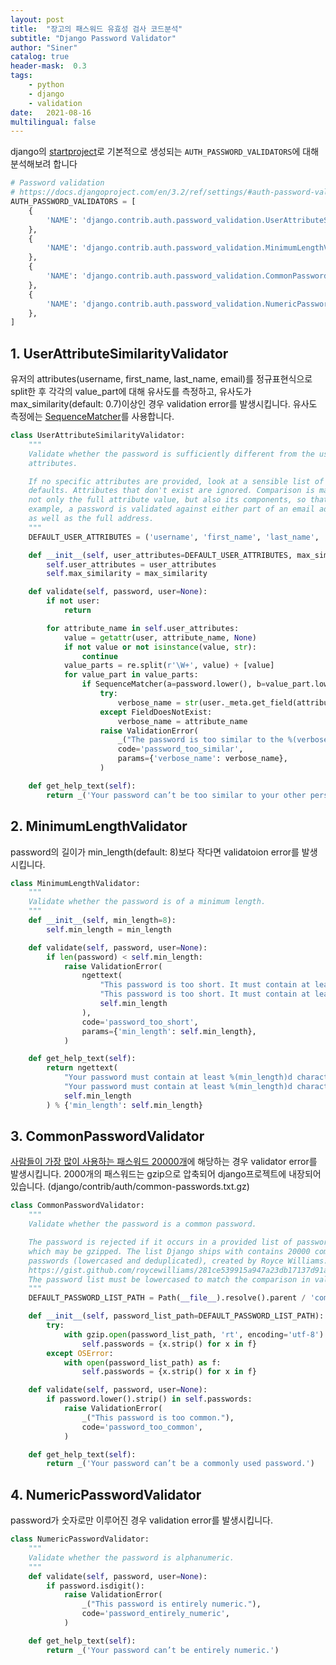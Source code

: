 ```yaml
---
layout: post
title:  "장고의 패스워드 유효성 검사 코드분석"
subtitle: "Django Password Validator"
author: "Siner"
catalog: true
header-mask:  0.3
tags:
    - python
    - django
    - validation
date:   2021-08-16
multilingual: false
---
```


django의 [startproject](https://docs.djangoproject.com/en/3.2/ref/django-admin/#django-admin-startproject)로 기본적으로 생성되는 `AUTH_PASSWORD_VALIDATORS`에 대해 분석해보려 합니다

```python
# Password validation
# https://docs.djangoproject.com/en/3.2/ref/settings/#auth-password-validators
AUTH_PASSWORD_VALIDATORS = [
    {
        'NAME': 'django.contrib.auth.password_validation.UserAttributeSimilarityValidator',
    },
    {
        'NAME': 'django.contrib.auth.password_validation.MinimumLengthValidator',
    },
    {
        'NAME': 'django.contrib.auth.password_validation.CommonPasswordValidator',
    },
    {
        'NAME': 'django.contrib.auth.password_validation.NumericPasswordValidator',
    },
]
```

## 1. UserAttributeSimilarityValidator

유저의 attributes(username, first_name, last_name, email)를 정규표현식으로 split한 후 각각의 value_part에 대해 유사도를 측정하고, 유사도가 max_similarity(default: 0.7)이상인 경우 validation error를 발생시킵니다. 유사도 측정에는 [SequenceMatcher](https://docs.python.org/ko/3/library/difflib.html#difflib.SequenceMatcher.quick_ratio)를 사용합니다.

```python
class UserAttributeSimilarityValidator:
    """
    Validate whether the password is sufficiently different from the user's
    attributes.

    If no specific attributes are provided, look at a sensible list of
    defaults. Attributes that don't exist are ignored. Comparison is made to
    not only the full attribute value, but also its components, so that, for
    example, a password is validated against either part of an email address,
    as well as the full address.
    """
    DEFAULT_USER_ATTRIBUTES = ('username', 'first_name', 'last_name', 'email')

    def __init__(self, user_attributes=DEFAULT_USER_ATTRIBUTES, max_similarity=0.7):
        self.user_attributes = user_attributes
        self.max_similarity = max_similarity

    def validate(self, password, user=None):
        if not user:
            return

        for attribute_name in self.user_attributes:
            value = getattr(user, attribute_name, None)
            if not value or not isinstance(value, str):
                continue
            value_parts = re.split(r'\W+', value) + [value]
            for value_part in value_parts:
                if SequenceMatcher(a=password.lower(), b=value_part.lower()).quick_ratio() >= self.max_similarity:
                    try:
                        verbose_name = str(user._meta.get_field(attribute_name).verbose_name)
                    except FieldDoesNotExist:
                        verbose_name = attribute_name
                    raise ValidationError(
                        _("The password is too similar to the %(verbose_name)s."),
                        code='password_too_similar',
                        params={'verbose_name': verbose_name},
                    )

    def get_help_text(self):
        return _('Your password can’t be too similar to your other personal information.')
```

## 2. MinimumLengthValidator

password의 길이가 min_length(default: 8)보다 작다면 validatoion error를 발생시킵니다.

```python
class MinimumLengthValidator:
    """
    Validate whether the password is of a minimum length.
    """
    def __init__(self, min_length=8):
        self.min_length = min_length

    def validate(self, password, user=None):
        if len(password) < self.min_length:
            raise ValidationError(
                ngettext(
                    "This password is too short. It must contain at least %(min_length)d character.",
                    "This password is too short. It must contain at least %(min_length)d characters.",
                    self.min_length
                ),
                code='password_too_short',
                params={'min_length': self.min_length},
            )

    def get_help_text(self):
        return ngettext(
            "Your password must contain at least %(min_length)d character.",
            "Your password must contain at least %(min_length)d characters.",
            self.min_length
        ) % {'min_length': self.min_length}
```

## 3. CommonPasswordValidator

[사람들이 가장 많이 사용하는 패스워드 20000개](https://gist.github.com/roycewilliams/281ce539915a947a23db17137d91aeb7)에 해당하는 경우 validator error를 발생시킵니다. 2000개의 패스워드는 gzip으로 압축되어 django프로젝트에 내장되어있습니다. (django/contrib/auth/common-passwords.txt.gz)

```python
class CommonPasswordValidator:
    """
    Validate whether the password is a common password.

    The password is rejected if it occurs in a provided list of passwords,
    which may be gzipped. The list Django ships with contains 20000 common
    passwords (lowercased and deduplicated), created by Royce Williams:
    https://gist.github.com/roycewilliams/281ce539915a947a23db17137d91aeb7
    The password list must be lowercased to match the comparison in validate().
    """
    DEFAULT_PASSWORD_LIST_PATH = Path(__file__).resolve().parent / 'common-passwords.txt.gz'

    def __init__(self, password_list_path=DEFAULT_PASSWORD_LIST_PATH):
        try:
            with gzip.open(password_list_path, 'rt', encoding='utf-8') as f:
                self.passwords = {x.strip() for x in f}
        except OSError:
            with open(password_list_path) as f:
                self.passwords = {x.strip() for x in f}

    def validate(self, password, user=None):
        if password.lower().strip() in self.passwords:
            raise ValidationError(
                _("This password is too common."),
                code='password_too_common',
            )

    def get_help_text(self):
        return _('Your password can’t be a commonly used password.')
```

## 4. NumericPasswordValidator

password가 숫자로만 이루어진 경우 validation error를 발생시킵니다.

```python
class NumericPasswordValidator:
    """
    Validate whether the password is alphanumeric.
    """
    def validate(self, password, user=None):
        if password.isdigit():
            raise ValidationError(
                _("This password is entirely numeric."),
                code='password_entirely_numeric',
            )

    def get_help_text(self):
        return _('Your password can’t be entirely numeric.')
```
